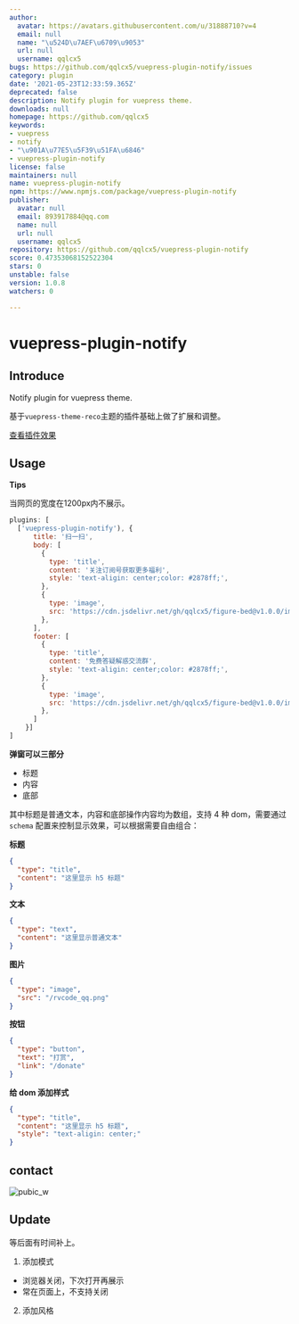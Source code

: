 ```yaml
---
author:
  avatar: https://avatars.githubusercontent.com/u/31888710?v=4
  email: null
  name: "\u524D\u7AEF\u6709\u9053"
  url: null
  username: qqlcx5
bugs: https://github.com/qqlcx5/vuepress-plugin-notify/issues
category: plugin
date: '2021-05-23T12:33:59.365Z'
deprecated: false
description: Notify plugin for vuepress theme.
downloads: null
homepage: https://github.com/qqlcx5
keywords:
- vuepress
- notify
- "\u901A\u77E5\u5F39\u51FA\u6846"
- vuepress-plugin-notify
license: false
maintainers: null
name: vuepress-plugin-notify
npm: https://www.npmjs.com/package/vuepress-plugin-notify
publisher:
  avatar: null
  email: 893917884@qq.com
  name: null
  url: null
  username: qqlcx5
repository: https://github.com/qqlcx5/vuepress-plugin-notify
score: 0.47353068152522304
stars: 0
unstable: false
version: 1.0.8
watchers: 0

---
```


# vuepress-plugin-notify

## Introduce

Notify plugin for vuepress theme.

基于`vuepress-theme-reco`主题的插件基础上做了扩展和调整。

[查看插件效果](https://qqlcx5.gitee.io/guide/contact.html)
## Usage

**Tips**

当网页的宽度在1200px内不展示。

```js
plugins: [
  ['vuepress-plugin-notify'), {
      title: '扫一扫',
      body: [
        {
          type: 'title',
          content: '关注订阅号获取更多福利',
          style: 'text-aligin: center;color: #2878ff;',
        },
        {
          type: 'image',
          src: 'https://cdn.jsdelivr.net/gh/qqlcx5/figure-bed@v1.0.0/image/public.jpg',
        },
      ],
      footer: [
        {
          type: 'title',
          content: '免费答疑解惑交流群',
          style: 'text-aligin: center;color: #2878ff;',
        },
        {
          type: 'image',
          src: 'https://cdn.jsdelivr.net/gh/qqlcx5/figure-bed@v1.0.0/image/wechat.jpeg',
        },
      ]
    }]
]
```

**弹窗可以三部分**

 - 标题
 - 内容
 - 底部

其中标题是普通文本，内容和底部操作内容均为数组，支持 4 种 dom，需要通过 `schema` 配置来控制显示效果，可以根据需要自由组合：

**标题**

```json
{
  "type": "title",
  "content": "这里显示 h5 标题"
}
```

**文本**

```json
{
  "type": "text",
  "content": "这里显示普通文本"
}
```

**图片**

```json
{
  "type": "image",
  "src": "/rvcode_qq.png"
}
```

**按钮**

```json
{
  "type": "button",
  "text": "打赏",
  "link": "/donate"
}
```

**给 dom 添加样式**

```json
{
  "type": "title",
  "content": "这里显示 h5 标题",
  "style": "text-aligin: center;"
}
```

## contact

![pubic_w](https://cdn.jsdelivr.net/gh/qqlcx5/figure-bed@v1.0.0/image/public_w.jpg)

## Update

等后面有时间补上。
1. 添加模式
  - 浏览器关闭，下次打开再展示
  - 常在页面上，不支持关闭
2. 添加风格
